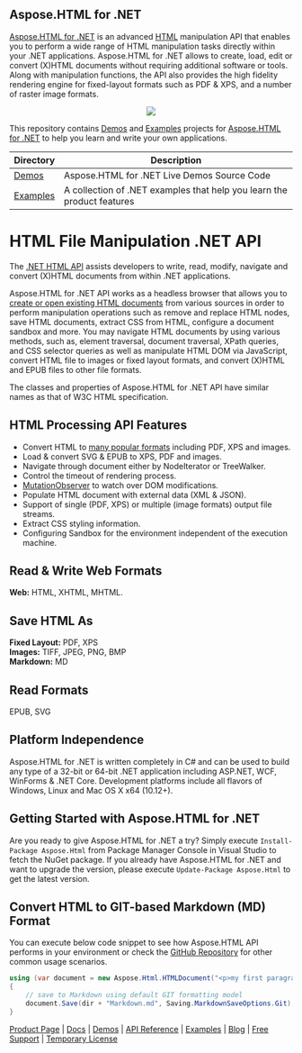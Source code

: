 ## Aspose.HTML for .NET

[Aspose.HTML for .NET](https://products.aspose.com/html/net) is an advanced [HTML](https://wiki.fileformat.com/web/html/) manipulation API that enables you to perform a wide range of HTML manipulation tasks directly within your .NET applications.
Aspose.HTML for .NET allows to create, load, edit or convert (X)HTML documents without requiring additional software or tools. Along with manipulation functions, the API also provides the high fidelity rendering engine for fixed-layout formats such as PDF & XPS, and a number of raster image formats.
<p align="center">

  <a title="Download complete Aspose.HTML for .NET source code" href="https://github.com/aspose-html/Aspose.HTML-for-.NET/archive/master.zip">
	<img src="https://raw.github.com/AsposeExamples/java-examples-dashboard/master/images/downloadZip-Button-Large.png" />
  </a>
</p>

This repository contains [Demos](Demos) and [Examples](Examples) projects for [Aspose.HTML for .NET](https://products.aspose.com/html/net) to help you learn and write your own applications.

Directory | Description
--------- | -----------
[Demos](Demos)  | Aspose.HTML for .NET Live Demos Source Code
[Examples](Examples)  | A collection of .NET examples that help you learn the product features

# HTML File Manipulation .NET API

The [.NET HTML API](https://products.aspose.com/html/net) assists developers to write, read, modify, navigate and convert (X)HTML documents from within .NET applications.

Aspose.HTML for .NET API works as a headless browser that allows you to [create or open existing HTML documents](https://docs.aspose.com/display/htmlnet/Create+Document) from various sources in order to perform manipulation operations such as remove and replace HTML nodes, save HTML documents, extract CSS from HTML, configure a document sandbox and more. You may navigate HTML documents by using various methods, such as, element traversal, document traversal, XPath queries, and CSS selector queries as well as manipulate HTML DOM via JavaScript, convert HTML file to images or fixed layout formats, and convert (X)HTML and EPUB files to other file formats.

The classes and properties of Aspose.HTML for .NET API have similar names as that of W3C HTML specification.

## HTML Processing API Features

- Convert HTML to [many popular formats](https://docs.aspose.com/display/htmlnet/Supported+File+Formats) including PDF, XPS and images.
- Load & convert SVG & EPUB to XPS, PDF and images.
- Navigate through document either by NodeIterator or TreeWalker.
- Control the timeout of rendering process.
- [MutationObserver](https://docs.aspose.com/display/htmlnet/Working+with+MutationObserver) to watch over DOM modifications.
- Populate HTML document with external data (XML & JSON).
- Support of single (PDF, XPS) or multiple (image formats) output file streams.
- Extract CSS styling information.
- Configuring Sandbox for the environment independent of the execution machine.

## Read & Write Web Formats

**Web:** HTML, XHTML, MHTML.

## Save HTML As

**Fixed Layout:** PDF, XPS\
**Images:** TIFF, JPEG, PNG, BMP\
**Markdown:** MD

## Read Formats

EPUB, SVG

## Platform Independence

Aspose.HTML for .NET is written completely in C# and can be used to build any type of a 32-bit or 64-bit .NET application including ASP.NET, WCF, WinForms & .NET Core. Development platforms include all flavors of Windows, Linux and Mac OS X x64 (10.12+).

## Getting Started with Aspose.HTML for .NET

Are you ready to give Aspose.HTML for .NET a try? Simply execute `Install-Package Aspose.Html` from Package Manager Console in Visual Studio to fetch the NuGet package. If you already have Aspose.HTML for .NET and want to upgrade the version, please execute `Update-Package Aspose.Html` to get the latest version.

## Convert HTML to GIT-based Markdown (MD) Format

You can execute below code snippet to see how Aspose.HTML API performs in your environment or check the [GitHub Repository](https://github.com/aspose-html/Aspose.Html-for-.NET) for other common usage scenarios.

```csharp
using (var document = new Aspose.Html.HTMLDocument("<p>my first paragraph</p>", dir))
{
    // save to Markdown using default GIT formatting model
    document.Save(dir + "Markdown.md", Saving.MarkdownSaveOptions.Git);
}
```

[Product Page](https://products.aspose.com/html/net) | [Docs](https://docs.aspose.com/display/htmlnet/Home) | [Demos](https://products.aspose.app/html/family) | [API Reference](https://apireference.aspose.com/html/net) | [Examples](https://github.com/aspose-html/Aspose.Html-for-.NET) | [Blog](https://blog.aspose.com/category/html/) | [Free Support](https://forum.aspose.com/c/html) |  [Temporary License](https://purchase.aspose.com/temporary-license)

